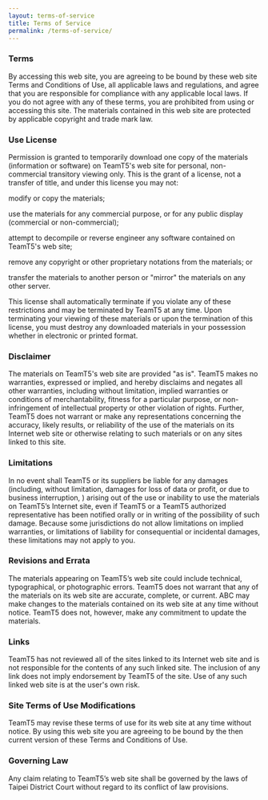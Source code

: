 ```yaml
---
layout: terms-of-service
title: Terms of Service
permalink: /terms-of-service/
---
```


### Terms

By accessing this web site, you are agreeing to be bound by these web site Terms and Conditions of Use, all applicable laws and regulations, and agree that you are responsible for compliance with any applicable local laws. If you do not agree with any of these terms, you are prohibited from using or accessing this site. The materials contained in this web site are protected by applicable copyright and trade mark law.

### Use License

Permission is granted to temporarily download one copy of the materials (information or software) on TeamT5's web site for personal, non-commercial transitory viewing only. This is the grant of a license, not a transfer of title, and under this license you may not:

modify or copy the materials;

use the materials for any commercial purpose, or for any public display (commercial or non-commercial);

attempt to decompile or reverse engineer any software contained on TeamT5's web site;

remove any copyright or other proprietary notations from the materials; or

transfer the materials to another person or "mirror" the materials on any other server.

This license shall automatically terminate if you violate any of these restrictions and may be terminated by TeamT5 at any time. Upon terminating your viewing of these materials or upon the termination of this license, you must destroy any downloaded materials in your possession whether in electronic or printed format.

### Disclaimer

The materials on TeamT5's web site are provided "as is". TeamT5 makes no warranties, expressed or implied, and hereby disclaims and negates all other warranties, including without limitation, implied warranties or conditions of merchantability, fitness for a particular purpose, or non-infringement of intellectual property or other violation of rights. Further, TeamT5 does not warrant or make any representations concerning the accuracy, likely results, or reliability of the use of the materials on its Internet web site or otherwise relating to such materials or on any sites linked to this site.

### Limitations

In no event shall TeamT5 or its suppliers be liable for any damages (including, without limitation, damages for loss of data or profit, or due to business interruption, ) arising out of the use or inability to use the materials on TeamT5’s Internet site, even if TeamT5 or a TeamT5 authorized representative has been notified orally or in writing of the possibility of such damage. Because some jurisdictions do not allow limitations on implied warranties, or limitations of liability for consequential or incidental damages, these limitations may not apply to you.

### Revisions and Errata

The materials appearing on TeamT5’s web site could include technical, typographical, or photographic errors. TeamT5 does not warrant that any of the materials on its web site are accurate, complete, or current. ABC may make changes to the materials contained on its web site at any time without notice. TeamT5 does not, however, make any commitment to update the materials.

### Links

TeamT5 has not reviewed all of the sites linked to its Internet web site and is not responsible for the contents of any such linked site. The inclusion of any link does not imply endorsement by TeamT5 of the site. Use of any such linked web site is at the user's own risk.

### Site Terms of Use Modifications

TeamT5 may revise these terms of use for its web site at any time without notice. By using this web site you are agreeing to be bound by the then current version of these Terms and Conditions of Use.

### Governing Law

Any claim relating to TeamT5’s web site shall be governed by the laws of Taipei District Court without regard to its conflict of law provisions.
